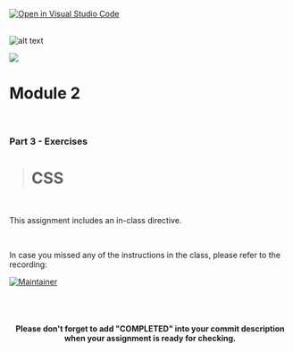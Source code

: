 [![Open in Visual Studio Code](https://classroom.github.com/assets/open-in-vscode-718a45dd9cf7e7f842a935f5ebbe5719a5e09af4491e668f4dbf3b35d5cca122.svg)](https://classroom.github.com/online_ide?assignment_repo_id=12876252&assignment_repo_type=AssignmentRepo)
</br>
<br/>

![alt text](https://x4w8f4y8.rocketcdn.me/wp-content/uploads/2020/05/iod_h_tp_white_c.png)

<!-- _class: lead -->

![](./images/iod.png)

# Module 2

<br/>

### Part 3 - Exercises

> # CSS

<br/>


This assignment includes an in-class directive.

<br/>

In case you missed any of the instructions in the class, please refer to the recording:

[![Maintainer](https://custom-icon-badges.demolab.com/badge/-ZOOM%20CLASS%20RECORDING-gold?style=for-the-badge&logo=google-logo&logoColor=black)](https://docs.google.com/spreadsheets/d/1ToABwZF6np66kwIxg-qORVwkW-G__6FBbsPHdmH6rOA/edit#gid=0{:target="_blank})


<br/>
<br/>

<html>
  <div align='center'>
    <h4>Please don't forget to add "<b>COMPLETED</b>" into your commit description when your assignment is ready for checking.</h4>
  </div>
</html>

<br/>
<br/>
<br/>


